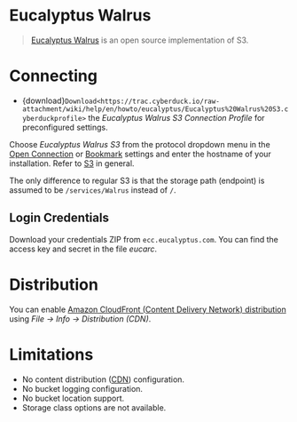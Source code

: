 Eucalyptus Walrus
====

> [Eucalyptus Walrus](http://open.eucalyptus.com/) is an open source implementation of S3. 

# Connecting

- {download}`Download<https://trac.cyberduck.io/raw-attachment/wiki/help/en/howto/eucalyptus/Eucalyptus%20Walrus%20S3.cyberduckprofile>` the *Eucalyptus Walrus S3 Connection Profile* for preconfigured settings.

Choose *Eucalyptus Walrus S3* from the protocol dropdown menu in the [Open Connection](../../cyberduck/connection.md) or [Bookmark](../../cyberduck/bookmarks.md) settings and enter the hostname of your installation. Refer to [S3](index.md) in general.

The only difference to regular S3 is that the storage path (endpoint) is assumed to be `/services/Walrus` instead of `/`.

## Login Credentials

Download your credentials ZIP from `ecc.eucalyptus.com`. You can find the access key and secret in the file *eucarc*.

# Distribution

You can enable [Amazon CloudFront (Content Delivery Network) distribution](../../cdn/cloudfront.md) using *File → Info → Distribution (CDN)*.

# Limitations

- No content distribution ([CDN](../../cdn/index.md)) configuration.
- No bucket logging configuration.
- No bucket location support.
- Storage class options are not available.
